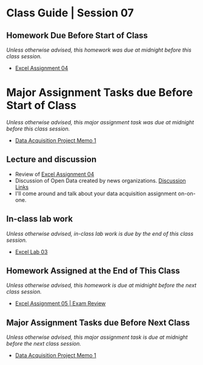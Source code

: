 # Class Guide | Session 07

## Homework Due Before Start of Class
*Unless otherwise advised, this homework was due at midnight before this class session.*

* [Excel Assignment 04](../06/06-Homework-Assigned/A-excel-assignment-4.md)

# Major Assignment Tasks due Before Start of Class
*Unless otherwise advised, this major assignment task was due at midnight before this class session.*   

* [Data Acquisition Project Memo 1](../../major-assignments/data-acquisition-project/readme.md)

## Lecture and discussion

* Review of [Excel Assignment 04](../06/06-Homework-Assigned/A-excel-assignment-4.md)
* Discussion of Open Data created by news organizations. [Discussion Links](07-In-Class-Lab/07-Discussion-Links.md)
* I'll come around and talk about your data acquisition assignment on-on-one.

## In-class lab work
*Unless otherwise advised, in-class lab work is due by the end of this class session.*   

* [Excel Lab 03](07-In-Class-Lab/07-Excel-Lab-03.md)

## Homework Assigned at the End of This Class
*Unless otherwise advised, this homework is due at midnight before the next class session.*   

* [Excel Assignment 05 | Exam Review](07-Homework-Assigned/A-Excel-Assignment-5.md)

## Major Assignment Tasks due Before Next Class
*Unless otherwise advised, this major assignment task is due at midnight before the next class session.*   

* [Data Acquisition Project Memo 1](../../major-assignments/data-acquisition-project/readme.md)
